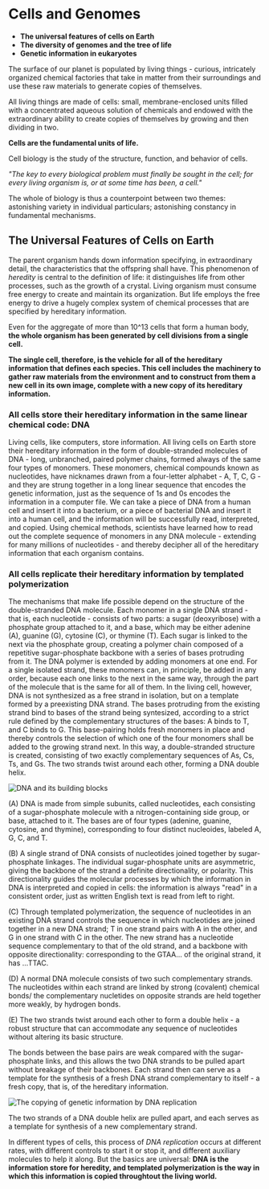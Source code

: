 # Cells and Genomes  

* **The universal features of cells on Earth**  
* **The diversity of genomes and the tree of life**  
* **Genetic information in eukaryotes**  

The surface of our planet is populated by living things - curious, intricately organized chemical factories that take in matter from their surroundings and use these raw materials to generate copies of themselves.   

All living things are made of cells: small, membrane-enclosed units filled with a concentrated aqueous solution of chemicals and endowed with the extraordinary ability to create copies of themselves by growing and then dividing in two.   

**Cells are the fundamental units of life.**   

Cell biology is the study of the structure, function, and behavior of cells.  

_"The key to every biological problem must finally be sought in the cell; for every living organism is, or at some time has been, a cell."_   

The whole of biology is thus a counterpoint between two themes: astonishing variety in individual particulars; astonishing constancy in fundamental mechanisms.  


## The Universal Features of Cells on Earth  

The parent organism hands down information specifying, in extraordinary detail, the characteristics that the offspring shall have. This phenomenon of _heredity_ is central to the definition of life: it distinguishes life from other processes, such as the growth of a crystal. Living organism must consume free energy to create and maintain its organization. But life employs the free energy to drive a hugely complex system of chemical processes that are specified by hereditary information.  

Even for the aggregate of more than 10^13 cells that form a human body, **the whole organism has been generated by cell divisions from a single cell.**  

**The single cell, therefore, is the vehicle for all of the hereditary information that defines each species. This cell includes the machinery to gather raw materials from the environment and to construct from them a new cell in its own image, complete with a new copy of its hereditary information.**  


### All cells store their hereditary information in the same linear chemical code: DNA  

Living cells, like computers, store information. All living cells on Earth store their hereditary information in the form of double-stranded molecules of DNA - long, unbranched, paired polymer chains, formed always of the same four types of monomers. These monomers, chemical compounds known as nucleotides, have nicknames drawn from a four-letter alphabet - A, T, C, G - and they are strung together in a long linear sequence that encodes the genetic information, just as the sequence of 1s and 0s encodes the information in a computer file. We can take a piece of DNA from a human cell and insert it into a bacterium, or a piece of bacterial DNA and insert it into a human cell, and the information will be successfully read, interpreted, and copied. Using chemical methods, scientists have learned how to read out the complete sequence of monomers in any DNA molecule - extending for many millions of nucleotides - and thereby decipher all of the hereditary information that each organism contains.

### All cells replicate their hereditary information by templated polymerization

The mechanisms that make life possible depend on the structure of the double-stranded DNA molecule. Each monomer in a single DNA strand - that is, each nucleotide - consists of two parts: a sugar (deoxyribose) with a phosphate group attached to it, and a base, which may be either adenine (A), guanine (G), cytosine (C), or thymine (T). Each sugar is linked to the next via the phosphate group, creating a polymer chain composed of a repetitive sugar-phosphate backbone with a series of bases protruding from it. The DNA polymer is extended by adding monomers at one end. For a single isolated strand, these monomers can, in principle, be added in any order, because each one links to the next in the same way, through the part of the molecule that is the same for all of them. In the living cell, however, DNA is not synthesized as a free strand in isolation, but on a template formed by a preexisting DNA strand. The bases protruding from the existing strand bind to bases of the strand being syntesized, according to a strict rule defined by the complementary structures of the bases: A binds to T, and C binds to G. This base-pairing holds fresh monomers in place and thereby controls the selection of which one of the four monomers shall be added to the growing strand next. In this way, a double-stranded structure is created, consisting of two exactly complementary sequences of As, Cs, Ts, and Gs. The two strands twist around each other, forming a DNA double helix.

![DNA and its building blocks](https://raw.githubusercontent.com/anushikhov/molecular-biology/master/img/1-2.png)  

(A) DNA is made from simple subunits, called nucleotides, each consisting of a sugar-phosphate molecule with a nitrogen-containing side group, or base, attached to it. The bases are of four types (adenine, guanine, cytosine, and thymine), corresponding to four distinct nucleoides, labeled A, G, C, and T.  

(B) A single strand of DNA consists of nucleotides joined together by sugar-phosphate linkages. The individual sugar-phosphate units are asymmetric, giving the backbone of the strand a definite directionality, or polarity. This directionality guides the molecular processes by which the information in DNA is interpreted and copied in cells: the information is always "read" in a consistent order, just as written English text is read from left to right.  

(C) Through templated polymerization, the sequence of nucleotides in an existing DNA strand controls the sequence in which nucleotides are joined together in a new DNA strand; T in one strand pairs with A in the other, and G in one strand with C in the other. The new strand has a nucleotide sequence complementary to that of the old strand, and a backbone with opposite directionality: corresponding to the GTAA... of the original strand, it has ...TTAC.  

(D) A normal DNA molecule consists of two such complementary strands. The nucleotides within each strand are linked by strong (covalent) chemical bonds/ the complementary nucletides on opposite strands are held together more weakly, by hydrogen bonds.  

(E) The two strands twist around each other to form a double helix - a robust structure that can accommodate any sequence of nucleotides without altering its basic structure.  

The bonds between the base pairs are weak compared with the sugar-phosphate links, and this allows the two DNA strands to be pulled apart without breakage of their backbones. Each strand then can serve as a template for the synthesis of a fresh DNA strand complementary to itself - a fresh copy, that is, of the hereditary information.   

![The copying of genetic information by DNA replication](https://raw.githubusercontent.com/anushikhov/molecular-biology/master/img/1-3.png)  

The two strands of a DNA double helix are pulled apart, and each serves as a template for synthesis of a new complementary strand.  

In different types of cells, this process of _DNA replication_ occurs at different rates, with different controls to start it or stop it, and different auxiliary molecules to help it along. But the basics are universal: **DNA is the information store for heredity, and templated polymerization is the way in which this information is copied throughtout the living world.**
